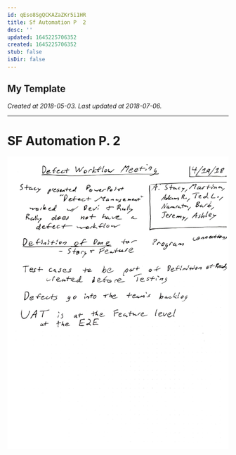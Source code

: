 ```yaml
---
id: qEso8SgQCKAZaZKr5i1HR
title: Sf Automation P  2
desc: ''
updated: 1645225706352
created: 1645225706352
stub: false
isDir: false
---
```

My Template
---

_Created at 2018-05-03._
_Last updated at 2018-07-06._




---

# SF Automation P. 2


![RB 2018-05-0308.jpg](assets/RB-2018-05-0308.jpg)

